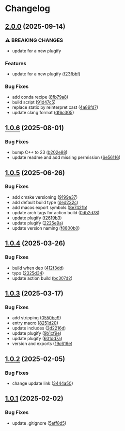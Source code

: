 # Changelog

## [2.0.0](https://github.com/untrustedmodders/plugify-plugin-dynhook/compare/v1.0.6...v2.0.0) (2025-09-14)


### ⚠ BREAKING CHANGES

* update for a new plugify

### Features

* update for a new plugify ([f23fbbf](https://github.com/untrustedmodders/plugify-plugin-dynhook/commit/f23fbbf0e6cd216c35d63aa1de99a091b113bc1a))


### Bug Fixes

* add conda recipe ([8fb79a8](https://github.com/untrustedmodders/plugify-plugin-dynhook/commit/8fb79a8bcf78e2a9c9e680cd34770e7669ceed40))
* build script ([91d47c5](https://github.com/untrustedmodders/plugify-plugin-dynhook/commit/91d47c5b8a6a635147ece0dea357e07326a65549))
* replace static by reinterpret cast ([4a89fd7](https://github.com/untrustedmodders/plugify-plugin-dynhook/commit/4a89fd7f29bb954a1c69f9074a7661155523a6e2))
* update clang format ([df6c005](https://github.com/untrustedmodders/plugify-plugin-dynhook/commit/df6c005596e325464eba496c2821db9ce79c80db))

## [1.0.6](https://github.com/untrustedmodders/dynhook/compare/v1.0.5...v1.0.6) (2025-08-01)


### Bug Fixes

* bump C++ to 23 ([b202e88](https://github.com/untrustedmodders/dynhook/commit/b202e88e3d1c877c226891a560cd4db455c53f79))
* update readme and add missing permission ([6e56116](https://github.com/untrustedmodders/dynhook/commit/6e561163a3dea8a58bffba66eef43f7b016f6691))

## [1.0.5](https://github.com/untrustedmodders/dynhook/compare/v1.0.4...v1.0.5) (2025-06-26)


### Bug Fixes

* add cmake versioning ([9199a37](https://github.com/untrustedmodders/dynhook/commit/9199a3740555f3669dff2ef05da9bb489cf6f176))
* add default build type ([ded232c](https://github.com/untrustedmodders/dynhook/commit/ded232c6e2a517f5ae4f19bc8115d5a8ea1a054b))
* add macos export symbols ([8e7421b](https://github.com/untrustedmodders/dynhook/commit/8e7421b23131089dddd2f0386f47e19dc62a3dba))
* update arch tags for action build ([0db2d78](https://github.com/untrustedmodders/dynhook/commit/0db2d780622bcf5d11a6697a838c1d5f463d3941))
* update plugify ([f2619b3](https://github.com/untrustedmodders/dynhook/commit/f2619b3b5975d150349b25d65a1d0e59ff667d42))
* update plugify ([2225e9a](https://github.com/untrustedmodders/dynhook/commit/2225e9a2f8ad8f5734b59c7b58e4376e0040803f))
* update version naming ([f8800b0](https://github.com/untrustedmodders/dynhook/commit/f8800b0548d8bcd31e78feb6081b8e5a97f9111d))

## [1.0.4](https://github.com/untrustedmodders/dynhook/compare/v1.0.3...v1.0.4) (2025-03-26)


### Bug Fixes

* build when dep ([412f3dd](https://github.com/untrustedmodders/dynhook/commit/412f3dd4114dbf5072886378b34b1eac006fe232))
* typo ([2325d34](https://github.com/untrustedmodders/dynhook/commit/2325d34fcaa0685488ac17384fb469889bc5648a))
* update action build ([bc307d2](https://github.com/untrustedmodders/dynhook/commit/bc307d20ab06b036919e69ffbe76afd8b422cda2))

## [1.0.3](https://github.com/untrustedmodders/dynhook/compare/v1.0.2...v1.0.3) (2025-03-17)


### Bug Fixes

* add stripping ([0550bc9](https://github.com/untrustedmodders/dynhook/commit/0550bc9ee4eab0e118ac3a95bf62a7b864d6de0c))
* entry macro ([8251d20](https://github.com/untrustedmodders/dynhook/commit/8251d2020bf892475cd82623b8bb37c0dbbc596e))
* update includes ([2d2216d](https://github.com/untrustedmodders/dynhook/commit/2d2216d52eea003fd81fb763e13225b7b8bbebf9))
* update plugify ([9b1cf9e](https://github.com/untrustedmodders/dynhook/commit/9b1cf9eb34b97621192d8c6332b43b7cb68ab886))
* update plugify ([601dd7a](https://github.com/untrustedmodders/dynhook/commit/601dd7ab5ae3dd9f4fc7548c8c778cd519277c3f))
* version and exports ([19c616e](https://github.com/untrustedmodders/dynhook/commit/19c616e71ba987d7ce8628c80af0eeb015cfe08e))

## [1.0.2](https://github.com/untrustedmodders/dynhook/compare/v1.0.1...v1.0.2) (2025-02-05)


### Bug Fixes

* change update link ([3444a50](https://github.com/untrustedmodders/dynhook/commit/3444a503a5f99bf84bfbf4efaa3f1f37f88c7cda))

## [1.0.1](https://github.com/untrustedmodders/dynhook/compare/v1.0.0...v1.0.1) (2025-02-02)


### Bug Fixes

* update .gitignore ([5eff8d5](https://github.com/untrustedmodders/dynhook/commit/5eff8d565c23b1a0be9c1122c1c6a7d7ea4e12d3))
